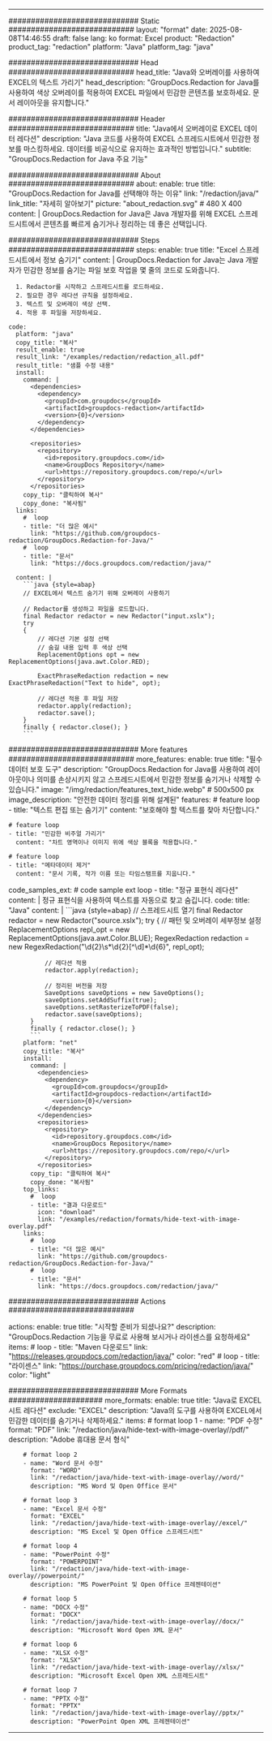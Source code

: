 
---
############################# Static ############################
layout: "format"
date:  2025-08-08T14:46:55
draft: false
lang: ko
format: Excel
product: "Redaction"
product_tag: "redaction"
platform: "Java"
platform_tag: "java"

############################# Head ############################
head_title: "Java와 오버레이를 사용하여 EXCEL의 텍스트 가리기"
head_description: "GroupDocs.Redaction for Java를 사용하여 색상 오버레이를 적용하여 EXCEL 파일에서 민감한 콘텐츠를 보호하세요. 문서 레이아웃을 유지합니다."

############################# Header ############################
title: "Java에서 오버레이로 EXCEL 데이터 레다션" 
description: "Java 코드를 사용하여 EXCEL 스프레드시트에서 민감한 정보를 마스킹하세요. 데이터를 비공식으로 유지하는 효과적인 방법입니다."
subtitle: "GroupDocs.Redaction for Java 주요 기능" 

############################# About ############################
about:
    enable: true
    title: "GroupDocs.Redaction for Java를 선택해야 하는 이유"
    link: "/redaction/java/"
    link_title: "자세히 알아보기"
    picture: "about_redaction.svg" # 480 X 400
    content: |
       GroupDocs.Redaction for Java은 Java 개발자를 위해 EXCEL 스프레드시트에서 콘텐츠를 빠르게 숨기거나 정리하는 데 좋은 선택입니다.

############################# Steps ############################
steps:
    enable: true
    title: "Excel 스프레드시트에서 정보 숨기기"
    content: |
      GroupDocs.Redaction for Java는 Java 개발자가 민감한 정보를 숨기는 파일 보호 작업을 몇 줄의 코드로 도와줍니다.
      
      1. Redactor를 시작하고 스프레드시트를 로드하세요.
      2. 필요한 경우 레다션 규칙을 설정하세요.
      3. 텍스트 및 오버레이 색상 선택.
      4. 적용 후 파일을 저장하세요.
   
    code:
      platform: "java"
      copy_title: "복사"
      result_enable: true
      result_link: "/examples/redaction/redaction_all.pdf"
      result_title: "샘플 수정 내용"
      install:
        command: |
          <dependencies>
            <dependency>
              <groupId>com.groupdocs</groupId>
              <artifactId>groupdocs-redaction</artifactId>
              <version>{0}</version>
            </dependency>
          </dependencies>

          <repositories>
            <repository>
              <id>repository.groupdocs.com</id>
              <name>GroupDocs Repository</name>
              <url>https://repository.groupdocs.com/repo/</url>
            </repository>
          </repositories>
        copy_tip: "클릭하여 복사"
        copy_done: "복사됨"
      links:
        #  loop
        - title: "더 많은 예시"
          link: "https://github.com/groupdocs-redaction/GroupDocs.Redaction-for-Java/"
        #  loop
        - title: "문서"
          link: "https://docs.groupdocs.com/redaction/java/"
          
      content: |
        ```java {style=abap}
        // EXCEL에서 텍스트 숨기기 위해 오버레이 사용하기

        // Redactor를 생성하고 파일을 로드합니다.
        final Redactor redactor = new Redactor("input.xslx");
        try
        {
            // 레다션 기본 설정 선택
            // 숨길 내용 입력 후 색상 선택
            ReplacementOptions opt = new ReplacementOptions(java.awt.Color.RED);
            
            ExactPhraseRedaction redaction = new ExactPhraseRedaction("Text to hide", opt);

            // 레다션 적용 후 파일 저장
            redactor.apply(redaction);
            redactor.save();
        }
        finally { redactor.close(); }
        ```            


############################# More features ############################
more_features:
  enable: true
  title: "필수 데이터 보호 도구"
  description: "GroupDocs.Redaction for Java를 사용하여 레이아웃이나 의미를 손상시키지 않고 스프레드시트에서 민감한 정보를 숨기거나 삭제할 수 있습니다."
  image: "/img/redaction/features_text_hide.webp" # 500x500 px
  image_description: "안전한 데이터 정리를 위해 설계된"
  features:
    # feature loop
    - title: "텍스트 편집 또는 숨기기"
      content: "보호해야 할 텍스트를 찾아 차단합니다."

    # feature loop
    - title: "민감한 비주얼 가리기"
      content: "차트 영역이나 이미지 위에 색상 블록을 적용합니다."

    # feature loop
    - title: "메타데이터 제거"
      content: "문서 기록, 작가 이름 또는 타임스탬프를 지웁니다."
      
  code_samples_ext:
    # code sample ext loop
    - title: "정규 표현식 레다션"
      content: |
        정규 표현식을 사용하여 텍스트를 자동으로 찾고 숨깁니다.
      code:
        title: "Java"
        content: |
          ```java {style=abap}
          //  스프레드시트 열기
          final Redactor redactor = new Redactor("source.xslx");
          try
          {
              // 패턴 및 오버레이 세부정보 설정
              ReplacementOptions repl_opt = new ReplacementOptions(java.awt.Color.BLUE);
              RegexRedaction redaction = new RegexRedaction("\\d{2}\\s*\\d{2}[^\\d]*\\d{6}", repl_opt);
              
              // 레다션 적용
              redactor.apply(redaction);

              // 정리된 버전을 저장
              SaveOptions saveOptions = new SaveOptions();
              saveOptions.setAddSuffix(true);
              saveOptions.setRasterizeToPDF(false);
              redactor.save(saveOptions);
          }
          finally { redactor.close(); }
          ```
        platform: "net"
        copy_title: "복사"
        install:
          command: |
            <dependencies>
              <dependency>
                <groupId>com.groupdocs</groupId>
                <artifactId>groupdocs-redaction</artifactId>
                <version>{0}</version>
              </dependency>
            </dependencies>
            <repositories>
              <repository>
                <id>repository.groupdocs.com</id>
                <name>GroupDocs Repository</name>
                <url>https://repository.groupdocs.com/repo/</url>
              </repository>
            </repositories>
          copy_tip: "클릭하여 복사"
          copy_done: "복사됨"
        top_links:
          #  loop
          - title: "결과 다운로드"
            icon: "download"
            link: "/examples/redaction/formats/hide-text-with-image-overlay.pdf"
        links:
          #  loop
          - title: "더 많은 예시"
            link: "https://github.com/groupdocs-redaction/GroupDocs.Redaction-for-Java/"
          #  loop
          - title: "문서"
            link: "https://docs.groupdocs.com/redaction/java/"


############################# Actions ############################

actions:
  enable: true
  title: "시작할 준비가 되셨나요?"
  description: "GroupDocs.Redaction 기능을 무료로 사용해 보시거나 라이센스를 요청하세요"
  items:
    #  loop
    - title: "Maven 다운로드"
      link: "https://releases.groupdocs.com/redaction/java/"
      color: "red"
        #  loop
    - title: "라이센스"
      link: "https://purchase.groupdocs.com/pricing/redaction/java/"
      color: "light"


############################# More Formats #####################
more_formats:
    enable: true
    title: "Java로 EXCEL 시트 레다션"
    exclude: "EXCEL"
    description: "Java의 도구를 사용하여 EXCEL에서 민감한 데이터를 숨기거나 삭제하세요."
    items: 
        # format loop 1
        - name: "PDF 수정"
          format: "PDF"
          link: "/redaction/java/hide-text-with-image-overlay//pdf/"
          description: "Adobe 휴대용 문서 형식"

        # format loop 2
        - name: "Word 문서 수정"
          format: "WORD"
          link: "/redaction/java/hide-text-with-image-overlay//word/"
          description: "MS Word 및 Open Office 문서"
          
        # format loop 3
        - name: "Excel 문서 수정"
          format: "EXCEL"
          link: "/redaction/java/hide-text-with-image-overlay//excel/"
          description: "MS Excel 및 Open Office 스프레드시트"

        # format loop 4
        - name: "PowerPoint 수정"
          format: "POWERPOINT"
          link: "/redaction/java/hide-text-with-image-overlay//powerpoint/"
          description: "MS PowerPoint 및 Open Office 프레젠테이션"

        # format loop 5
        - name: "DOCX 수정"
          format: "DOCX"
          link: "/redaction/java/hide-text-with-image-overlay//docx/"
          description: "Microsoft Word Open XML 문서"
          
        # format loop 6
        - name: "XLSX 수정"
          format: "XLSX"
          link: "/redaction/java/hide-text-with-image-overlay//xlsx/"
          description: "Microsoft Excel Open XML 스프레드시트"
          
        # format loop 7
        - name: "PPTX 수정"
          format: "PPTX"
          link: "/redaction/java/hide-text-with-image-overlay//pptx/"
          description: "PowerPoint Open XML 프레젠테이션"


---